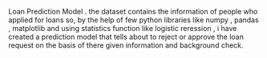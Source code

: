 Loan Prediction Model . the dataset contains the information of people who  applied for loans so, by the help of few python libraries like numpy , pandas , matplotlib and using statistics function like logistic reression , i have created a prediction model that tells about to reject or approve the loan request on the basis of there given information and background check.
